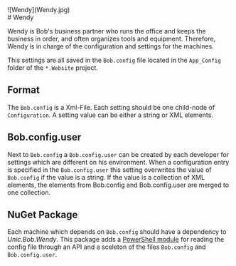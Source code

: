<div class="chapterlogo">![Wendy](Wendy.jpg)</div>
# Wendy

Wendy is Bob's business partner who runs the office and keeps the business in
order, and often organizes tools and equipment. Therefore, Wendy is in charge
of the configuration and settings for the machines.  

This settings are all saved in the `Bob.config` file located in the
`App_Config` folder of the `*.Website` project.


## Format
The `Bob.config` is a Xml-File. Each setting should be one child-node of
`Configuration`. A setting value can be either a string or XML elements.  


## Bob.config.user
Next to `Bob.config` a `Bob.config.user` can be created by each developer for
settings which are different on his environment. When a configuration entry is
specified in the `Bob.config.user` this setting overwrites the value of
`Bob.config` if the value is a string. If the value is a collection of XML
elements, the elements from Bob.config and Bob.config.user are merged to one
collection.

## NuGet Package
Each machine which depends on `Bob.config` should have a dependency to
_Unic.Bob.Wendy_. This package adds a [PowerShell module](api/README.md) for reading the config file through an API and a sceleton of the files `Bob.config` and `Bob.config.user`.
